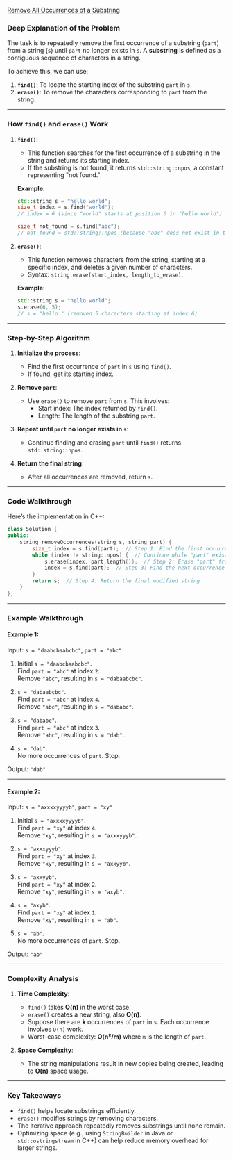 [Remove All Occurrences of a Substring](https://leetcode.com/problems/remove-all-occurrences-of-a-substring/description/)

### **Deep Explanation of the Problem**

The task is to repeatedly remove the first occurrence of a substring (`part`) from a string (`s`) until `part` no longer exists in `s`. A **substring** is defined as a contiguous sequence of characters in a string.

To achieve this, we can use:
1. **`find()`**: To locate the starting index of the substring `part` in `s`.
2. **`erase()`**: To remove the characters corresponding to `part` from the string.

---

### **How `find()` and `erase()` Work**

1. **`find()`**:
   - This function searches for the first occurrence of a substring in the string and returns its starting index.
   - If the substring is not found, it returns `std::string::npos`, a constant representing "not found."

   **Example**:
   ```cpp
   std::string s = "hello world";
   size_t index = s.find("world");
   // index = 6 (since "world" starts at position 6 in "hello world")

   size_t not_found = s.find("abc");
   // not_found = std::string::npos (because "abc" does not exist in the string)
   ```

2. **`erase()`**:
   - This function removes characters from the string, starting at a specific index, and deletes a given number of characters.
   - Syntax: `string.erase(start_index, length_to_erase)`.

   **Example**:
   ```cpp
   std::string s = "hello world";
   s.erase(6, 5);
   // s = "hello " (removed 5 characters starting at index 6)
   ```

---

### **Step-by-Step Algorithm**

1. **Initialize the process**:
   - Find the first occurrence of `part` in `s` using `find()`.
   - If found, get its starting index.

2. **Remove `part`**:
   - Use `erase()` to remove `part` from `s`. This involves:
     - Start index: The index returned by `find()`.
     - Length: The length of the substring `part`.

3. **Repeat until `part` no longer exists in `s`**:
   - Continue finding and erasing `part` until `find()` returns `std::string::npos`.

4. **Return the final string**:
   - After all occurrences are removed, return `s`.

---

### **Code Walkthrough**

Here’s the implementation in C++:

```cpp
class Solution {
public:
    string removeOccurrences(string s, string part) {
        size_t index = s.find(part);  // Step 1: Find the first occurrence
        while (index != string::npos) {  // Continue while "part" exists in "s"
            s.erase(index, part.length());  // Step 2: Erase "part" from "s"
            index = s.find(part);  // Step 3: Find the next occurrence of "part"
        }
        return s;  // Step 4: Return the final modified string
    }
};
```

---

### **Example Walkthrough**

#### Example 1: 
Input: `s = "daabcbaabcbc"`, `part = "abc"`

1. Initial `s = "daabcbaabcbc"`.  
   Find `part = "abc"` at index `2`.  
   Remove `"abc"`, resulting in `s = "dabaabcbc"`.

2. `s = "dabaabcbc"`.  
   Find `part = "abc"` at index `4`.  
   Remove `"abc"`, resulting in `s = "dababc"`.

3. `s = "dababc"`.  
   Find `part = "abc"` at index `3`.  
   Remove `"abc"`, resulting in `s = "dab"`.

4. `s = "dab"`.  
   No more occurrences of `part`. Stop.

Output: `"dab"`

---

#### Example 2: 
Input: `s = "axxxxyyyyb"`, `part = "xy"`

1. Initial `s = "axxxxyyyyb"`.  
   Find `part = "xy"` at index `4`.  
   Remove `"xy"`, resulting in `s = "axxxyyyb"`.

2. `s = "axxxyyyb"`.  
   Find `part = "xy"` at index `3`.  
   Remove `"xy"`, resulting in `s = "axxyyb"`.

3. `s = "axxyyb"`.  
   Find `part = "xy"` at index `2`.  
   Remove `"xy"`, resulting in `s = "axyb"`.

4. `s = "axyb"`.  
   Find `part = "xy"` at index `1`.  
   Remove `"xy"`, resulting in `s = "ab"`.

5. `s = "ab"`.  
   No more occurrences of `part`. Stop.

Output: `"ab"`

---

### **Complexity Analysis**

1. **Time Complexity**:
   - `find()` takes **O(n)** in the worst case.
   - `erase()` creates a new string, also **O(n)**.
   - Suppose there are **k** occurrences of `part` in `s`. Each occurrence involves `O(n)` work.
   - Worst-case complexity: **O(n²/m)** where `m` is the length of `part`.

2. **Space Complexity**:
   - The string manipulations result in new copies being created, leading to **O(n)** space usage.

---

### **Key Takeaways**
- `find()` helps locate substrings efficiently.
- `erase()` modifies strings by removing characters.
- The iterative approach repeatedly removes substrings until none remain.
- Optimizing space (e.g., using `StringBuilder` in Java or `std::ostringstream` in C++) can help reduce memory overhead for larger strings.